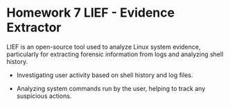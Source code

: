 # Homework 7  LIEF - Evidence Extractor

LIEF is an open-source tool used to analyze Linux system evidence, particularly for extracting forensic information from logs and analyzing shell history.

* Investigating user activity based on shell history and log files.

* Analyzing system commands run by the user, helping to track any suspicious actions.



